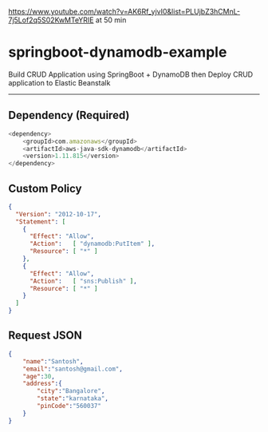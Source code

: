 https://www.youtube.com/watch?v=AK6Rf_yjvI0&list=PLUjbZ3hCMnL-7j5Lof2q5S02KwMTeYRIE
at 50 min

# springboot-dynamodb-example
Build CRUD Application using SpringBoot + DynamoDB then Deploy CRUD application to Elastic Beanstalk 


---

## Dependency (Required)

```javascript
<dependency>
	<groupId>com.amazonaws</groupId>
	<artifactId>aws-java-sdk-dynamodb</artifactId>
	<version>1.11.815</version>
</dependency>
```



## Custom Policy

```json
{
  "Version": "2012-10-17",
  "Statement": [
    {
      "Effect": "Allow",
      "Action":   [ "dynamodb:PutItem" ],
      "Resource": [ "*" ]
    },
    {
      "Effect": "Allow",
      "Action":   [ "sns:Publish" ],
      "Resource": [ "*" ]
    }
  ]
}
```

## Request JSON

```json
{
	"name":"Santosh",
	"email":"santosh@gmail.com",
	"age":30,
	"address":{
		"city":"Bangalore",
		"state":"karnataka",
		"pinCode":"560037"
	}
}

```
